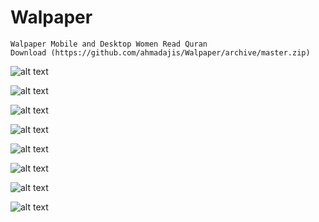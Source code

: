 # Walpaper

```
Walpaper Mobile and Desktop Women Read Quran
Download (https://github.com/ahmadajis/Walpaper/archive/master.zip)
```

![alt text](https://github.com/ahmadajis/Walpaper/blob/master/Walpaper%20Png/Walpaper%20upload-01.png)

![alt text](https://github.com/ahmadajis/Walpaper/blob/master/Walpaper%20Png/Walpaper%20upload-02.png)

![alt text](https://github.com/ahmadajis/Walpaper/blob/master/Walpaper%20Png/Walpaper%20upload-03.png)

![alt text](https://github.com/ahmadajis/Walpaper/blob/master/Walpaper%20Png/Walpaper%20upload-04.png)

![alt text](https://github.com/ahmadajis/Walpaper/blob/master/Walpaper%20Png/Walpaper%20upload-05.png)

![alt text](https://github.com/ahmadajis/Walpaper/blob/master/Walpaper%20Png/Walpaper%20upload-06.png)

![alt text](https://github.com/ahmadajis/Walpaper/blob/master/Walpaper%20Png/Walpaper%20upload-07.png)

![alt text](https://github.com/ahmadajis/Walpaper/blob/master/Walpaper%20Png/Walpaper%20upload-08.png)
